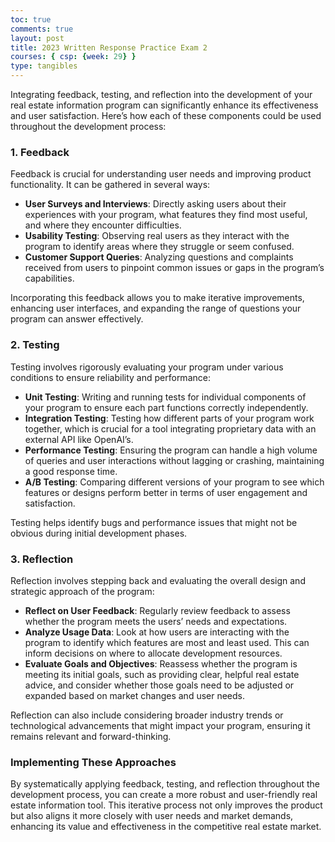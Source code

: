 ```yaml
---
toc: true
comments: true
layout: post
title: 2023 Written Response Practice Exam 2
courses: { csp: {week: 29} }
type: tangibles
---
```


Integrating feedback, testing, and reflection into the development of your real estate information program can significantly enhance its effectiveness and user satisfaction. Here’s how each of these components could be used throughout the development process:

### 1. Feedback
Feedback is crucial for understanding user needs and improving product functionality. It can be gathered in several ways:

- **User Surveys and Interviews**: Directly asking users about their experiences with your program, what features they find most useful, and where they encounter difficulties.
- **Usability Testing**: Observing real users as they interact with the program to identify areas where they struggle or seem confused.
- **Customer Support Queries**: Analyzing questions and complaints received from users to pinpoint common issues or gaps in the program’s capabilities.

Incorporating this feedback allows you to make iterative improvements, enhancing user interfaces, and expanding the range of questions your program can answer effectively.

### 2. Testing
Testing involves rigorously evaluating your program under various conditions to ensure reliability and performance:

- **Unit Testing**: Writing and running tests for individual components of your program to ensure each part functions correctly independently.
- **Integration Testing**: Testing how different parts of your program work together, which is crucial for a tool integrating proprietary data with an external API like OpenAI’s.
- **Performance Testing**: Ensuring the program can handle a high volume of queries and user interactions without lagging or crashing, maintaining a good response time.
- **A/B Testing**: Comparing different versions of your program to see which features or designs perform better in terms of user engagement and satisfaction.

Testing helps identify bugs and performance issues that might not be obvious during initial development phases.

### 3. Reflection
Reflection involves stepping back and evaluating the overall design and strategic approach of the program:

- **Reflect on User Feedback**: Regularly review feedback to assess whether the program meets the users’ needs and expectations.
- **Analyze Usage Data**: Look at how users are interacting with the program to identify which features are most and least used. This can inform decisions on where to allocate development resources.
- **Evaluate Goals and Objectives**: Reassess whether the program is meeting its initial goals, such as providing clear, helpful real estate advice, and consider whether those goals need to be adjusted or expanded based on market changes and user needs.

Reflection can also include considering broader industry trends or technological advancements that might impact your program, ensuring it remains relevant and forward-thinking.

### Implementing These Approaches
By systematically applying feedback, testing, and reflection throughout the development process, you can create a more robust and user-friendly real estate information tool. This iterative process not only improves the product but also aligns it more closely with user needs and market demands, enhancing its value and effectiveness in the competitive real estate market.